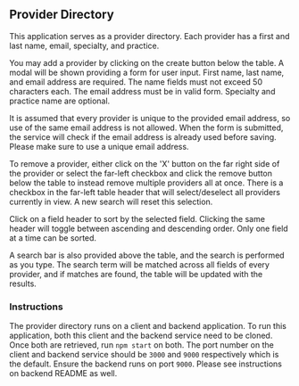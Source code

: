 ## Provider Directory

This application serves as a provider directory. Each provider has a first and last name, email, specialty, and practice.

You may add a provider by clicking on the create button below the table. A modal will be shown providing a form for user input. First name, last name, and email address are required. The name fields must not exceed 50 characters each. The email address must be in valid form. Specialty and practice name are optional.

It is assumed that every provider is unique to the provided email address, so use of the same email address is not allowed. When the form is submitted, the service will check if the email address is already used before saving. Please make sure to use a unique email address.

To remove a provider, either click on the 'X' button on the far right side of the provider or select the far-left checkbox and click the remove button below the table to instead remove multiple providers all at once. There is a checkbox in the far-left table header that will select/deselect all providers currently in view. A new search will reset this selection.

Click on a field header to sort by the selected field. Clicking the same header will toggle between ascending and descending order. Only one field at a time can be sorted.

A search bar is also provided above the table, and the search is performed as you type. The search term will be matched across all fields of every provider, and if matches are found, the table will be updated with the results.

### Instructions

The provider directory runs on a client and backend application.
To run this application, both this client and the backend service need to be cloned.
Once both are retrieved, run `npm start` on both.
The port number on the client and backend service should be `3000` and `9000` respectively which is the default. Ensure the backend runs on port `9000`.
Please see instructions on backend README as well.
